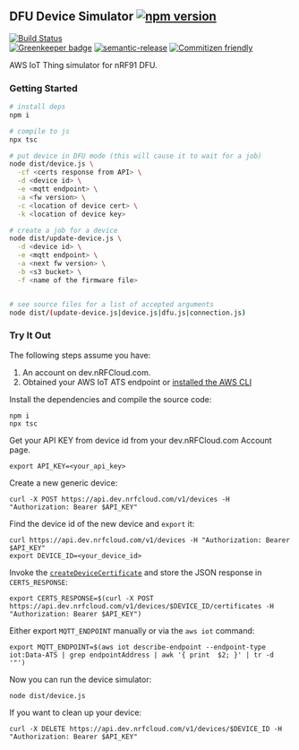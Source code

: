 ## DFU Device Simulator [![npm version](https://img.shields.io/npm/v/@nrfcloud/dfu-device-simulator.svg)](https://www.npmjs.com/package/@nrfcloud/dfu-device-simulator)

[![Build Status](https://codebuild.us-east-1.amazonaws.com/badges?uuid=eyJlbmNyeXB0ZWREYXRhIjoiSUN2dWhRcCs2MnZMQjZ1ay9XcFdUbDVOS1NEQ3Y0dHZlUEZEY1dMK1pZam5hUWhxNmlDVGVaZkIreDJXRGk4emdsY2wxZFp2b3hjOUI2YWJhL04zMGtJPSIsIml2UGFyYW1ldGVyU3BlYyI6Ijl2S0l1bkpLU0NWclU3UWQiLCJtYXRlcmlhbFNldFNlcmlhbCI6MX0%3D&branch=saga)](https://console.aws.amazon.com/codesuite/codebuild/projects/dfu-device-simulator/history?region=us-east-1)  
[![Greenkeeper badge](https://badges.greenkeeper.io/nRFCloud/dfu-device-simulator.svg)](https://greenkeeper.io/)
[![semantic-release](https://img.shields.io/badge/%20%20%F0%9F%93%A6%F0%9F%9A%80-semantic--release-e10079.svg)](https://github.com/semantic-release/semantic-release)
[![Commitizen friendly](https://img.shields.io/badge/commitizen-friendly-brightgreen.svg)](http://commitizen.github.io/cz-cli/)

AWS IoT Thing simulator for nRF91 DFU.

### Getting Started
```bash
# install deps
npm i

# compile to js
npx tsc

# put device in DFU mode (this will cause it to wait for a job)
node dist/device.js \
  -cf <certs response from API> \
  -d <device id> \
  -e <mqtt endpoint> \
  -a <fw version> \
  -c <location of device cert> \
  -k <location of device key> 

# create a job for a device
node dist/update-device.js \
  -d <device id> \
  -e <mqtt endpoint> \
  -a <next fw version> \
  -b <s3 bucket> \
  -f <name of the firmware file> 


# see source files for a list of accepted arguments
node dist/(update-device.js|device.js|dfu.js|connection.js)
```

### Try It Out

The following steps assume you have:
1. An account on dev.nRFCloud.com.
2. Obtained your AWS IoT ATS endpoint or [installed the AWS CLI](https://docs.aws.amazon.com/cli/latest/userguide/cli-chap-install.html)

Install the dependencies and compile the source code:
```
npm i
npx tsc
```
Get your API KEY from  device id from your dev.nRFCloud.com Account page.
```
export API_KEY=<your_api_key>
```
Create a new generic device:
```
curl -X POST https://api.dev.nrfcloud.com/v1/devices -H "Authorization: Bearer $API_KEY"
```
Find the device id of the new device and `export` it:
```
curl https://api.dev.nrfcloud.com/v1/devices -H "Authorization: Bearer $API_KEY"
export DEVICE_ID=<your_device_id>
```
Invoke the [`createDeviceCertificate`](https://docs.api.nrfcloud.com/api/api-rest.html#createdevicecertificate) and store the JSON response in `CERTS_RESPONSE`:
```
export CERTS_RESPONSE=$(curl -X POST https://api.dev.nrfcloud.com/v1/devices/$DEVICE_ID/certificates -H "Authorization: Bearer $API_KEY")
```
Either export `MQTT_ENDPOINT` manually or via the `aws iot` command:
```
export MQTT_ENDPOINT=$(aws iot describe-endpoint --endpoint-type iot:Data-ATS | grep endpointAddress | awk '{ print  $2; }' | tr -d '"')
```
Now you can run the device simulator:
```
node dist/device.js
```
If you want to clean up your device:
```
curl -X DELETE https://api.dev.nrfcloud.com/v1/devices/$DEVICE_ID -H "Authorization: Bearer $API_KEY"
```
